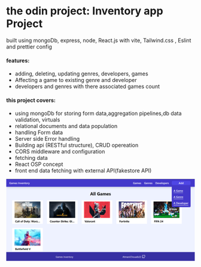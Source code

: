 <h1>the odin project: Inventory app Project</h1>
<p>built using mongoDb, express, node, React.js with vite, Tailwind.css , Eslint and prettier config</p>

<h4>features: </h4>
<ul>
    <li>adding, deleting, updating genres, developers, games</li>
    <li>Affecting a game to existing genre and developer</li>
    <li>developers and genres with there associated games count</li>
</ul>

<h4>this project covers: </h4>
<ul>
    <li>using mongoDb for storing form data,aggregation pipelines,db data validation, virtuals</li>
    <li>relational documents and data population</li>
    <li>handling Form data</li>
    <li>Server side Error handling</li>
    <li>Building api (RESTful structure), CRUD opereation</li>
    <li>CORS middleware and configuration</li>
    <li>fetching data</li>
    <li>React OSP concept</li>
    <li>front end data fetching with external API(fakestore API)</li>
</ul>
<img src="image.png">
